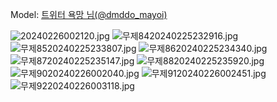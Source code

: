 ﻿---
dddd: 2024.02.24 코페
nickname: 욕망
sns_type: x
sns_id: dmddo_mayoi
---

<a name="dmddo_mayoi"></a>
Model: <a href="https://x.com/dmddo_mayoi" target="_blank">트위터 욕망 님(@dmddo_mayoi)</a>

![20240226002120.jpg](/assets/img/2024/02-24/욕망/20240226002120.jpg)
![무제8420240225232916.jpg](/assets/img/2024/02-24/욕망/무제8420240225232916.jpg)
![무제8520240225233807.jpg](/assets/img/2024/02-24/욕망/무제8520240225233807.jpg)
![무제8620240225234340.jpg](/assets/img/2024/02-24/욕망/무제8620240225234340.jpg)
![무제8720240225235147.jpg](/assets/img/2024/02-24/욕망/무제8720240225235147.jpg)
![무제8820240225235920.jpg](/assets/img/2024/02-24/욕망/무제8820240225235920.jpg)
![무제9020240226002040.jpg](/assets/img/2024/02-24/욕망/무제9020240226002040.jpg)
![무제9120240226002451.jpg](/assets/img/2024/02-24/욕망/무제9120240226002451.jpg)
![무제9220240226003118.jpg](/assets/img/2024/02-24/욕망/무제9220240226003118.jpg)